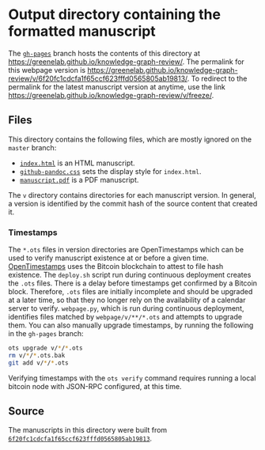 # Output directory containing the formatted manuscript

The [`gh-pages`](https://github.com/greenelab/knowledge-graph-review/tree/gh-pages) branch hosts the contents of this directory at https://greenelab.github.io/knowledge-graph-review/.
The permalink for this webpage version is https://greenelab.github.io/knowledge-graph-review/v/6f20fc1cdcfa1f65ccf623fffd0565805ab19813/.
To redirect to the permalink for the latest manuscript version at anytime, use the link https://greenelab.github.io/knowledge-graph-review/v/freeze/.

## Files

This directory contains the following files, which are mostly ignored on the `master` branch:

+ [`index.html`](index.html) is an HTML manuscript.
+ [`github-pandoc.css`](github-pandoc.css) sets the display style for `index.html`.
+ [`manuscript.pdf`](manuscript.pdf) is a PDF manuscript.

The `v` directory contains directories for each manuscript version.
In general, a version is identified by the commit hash of the source content that created it.

### Timestamps

The `*.ots` files in version directories are OpenTimestamps which can be used to verify manuscript existence at or before a given time.
[OpenTimestamps](https://opentimestamps.org/) uses the Bitcoin blockchain to attest to file hash existence.
The `deploy.sh` script run during continuous deployment creates the `.ots` files.
There is a delay before timestamps get confirmed by a Bitcoin block.
Therefore, `.ots` files are initially incomplete and should be upgraded at a later time, so that they no longer rely on the availability of a calendar server to verify.
`webpage.py`, which is run during continuous deployment, identifies files matched by `webpage/v/**/*.ots` and attempts to upgrade them.
You can also manually upgrade timestamps, by running the following in the `gh-pages` branch:

```sh
ots upgrade v/*/*.ots
rm v/*/*.ots.bak
git add v/*/*.ots
```

Verifying timestamps with the `ots verify` command requires running a local bitcoin node with JSON-RPC configured, at this time.

## Source

The manuscripts in this directory were built from
[`6f20fc1cdcfa1f65ccf623fffd0565805ab19813`](https://github.com/greenelab/knowledge-graph-review/commit/6f20fc1cdcfa1f65ccf623fffd0565805ab19813).
